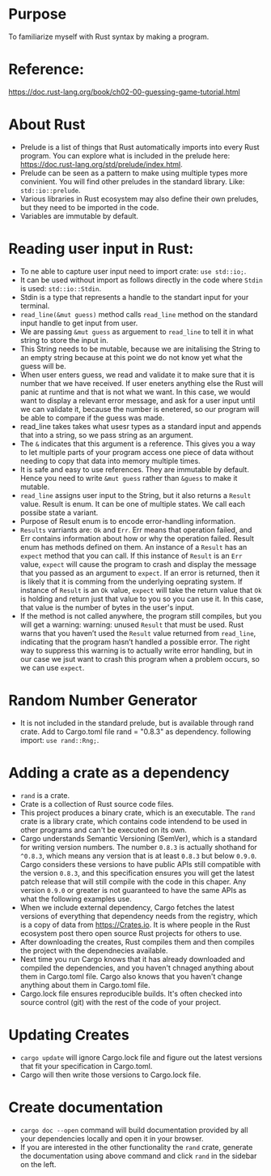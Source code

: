 # Purpose
To familiarize myself with Rust syntax by making a program. 

# Reference: 
https://doc.rust-lang.org/book/ch02-00-guessing-game-tutorial.html

# About Rust
- Prelude is a list of things that Rust automatically imports into every Rust program. You can explore what is included in the prelude here: https://doc.rust-lang.org/std/prelude/index.html.
- Prelude can be seen as a pattern to make using multiple types more convinient. You will find other preludes in the standard library. Like: `std::io::prelude`.
- Various libraries in Rust ecosystem may also define their own preludes, but they need to be imported in the code. 
- Variables are immutable by default. 
# Reading user input in Rust:
- To ne able to capture user input need to import crate: `use std::io;`.
- It can be used without import as follows directly in the code where `Stdin` is used: `std::io::Stdin`. 
- Stdin is a type that represents a handle to the standart input for your terminal.
- `read_line(&mut guess)` method calls `read_line` method on the standard input handle to get input from user. 
- We are passing `&mut guess` as arguement to `read_line` to tell it in what string to store the input in.
- This String needs to be mutable, because we are initalising the String to an empty string because at this point we do not know yet what the guess will be.
- When user enters guess, we read and validate it to make sure that it is number that we have received. If user eneters anything else the Rust will panic at runtime and that is not what we want. In this case, we would want to display a relevant error message, and ask for a user input until we can validate it, because the number is enetered, so our program will be able to compare if the guess was made.
- read_line takes takes what usesr types as a standard input and appends that into a string, so we pass string as an argument.
- The `&` indicates that this argument is a reference. This gives you a way to let multiple parts of your program access one piece of data without needing to copy that data into memory multiple times. 
- It is safe and easy to use references. They are immutable by default. Hence you need to write `&mut guess` rather than `&guess` to make it mutable.
- `read_line` assigns user input to the String, but it also returns a `Result` value. Result is enum. It can be one of multiple states. We call each possibe state a  variant.
- Purpose of Result enum is to encode error-handling information. 
- `Results` varriants are: `Ok` and `Err`. Err means that operation failed, and Err contains information about how or why the operation failed. Result enum has methods defined on them. An instance of a `Result` has an `expect` method that you can call. If this instance of `Result` is an `Err` value, `expect` will cause the program to crash and display the message that you passed as an argument to `expect`. If an error is returned, then it is likely that it is comming from the underlying oeprating system. If instance of `Result` is an `Ok` value, `expect` will take the return value that `Ok` is holding and return just that value to you so you can use it. In this case, that value is the number of bytes in the user's input.
- If the method is not called anywhere, the program still compiles, but you will get a warning: warning: unused `Result` that must be used. Rust warns that you haven’t used the `Result` value returned from `read_line`, indicating that the program hasn’t handled a possible error. The right way to suppress this warning is to actually write error handling, but in our case we jsut want to crash this program when a problem occurs, so we can use `expect`. 
# Random Number Generator
- It is not included in the standard prelude, but is available through rand crate. Add to Cargo.toml file rand = "0.8.3" as dependency.
following import: `use rand::Rng;`.
# Adding a crate as a dependency
- `rand` is a crate. 
- Crate is a collection of Rust source code files.
- This project produces a binary crate, which is an executable. The `rand` crate is a library crate, which contains code intendend to be used in other programs and can't be executed on its own.
- Cargo understands Semantic Versioning (SemVer), which is a standard for writing version numbers. The number `0.8.3` is actually shothand for `^0.8.3`, which means any version that is at least `0.8.3` but below `0.9.0`. Cargo considers these versions to have public APIs still compatible with the version `0.8.3`, and this specification ensures you will get the latest patch release that will still compile with the code in this chaper. Any version `0.9.0` or greater is not guaranteed to have the same APIs as what the following examples use.
- When we include external dependency, Cargo fetches the latest versions of everything that dependency needs from the registry, which is a copy of data from https://Crates.io. It is where people in the Rust ecosystem post thero open source Rust projects for others to use. 
- After downloading the creates, Rust compiles them and then compiles the project with the dependnecies available.
- Next time you run Cargo knows that it has already downloaded and compiled the dependencies, and you haven't chnaged anything about them in Cargo.toml file. Cargo also knows that you haven't change anything about them in Cargo.toml file. 
- Cargo.lock file ensures reproducible builds. It's often checked into source control (git) with the rest of the code of your project. 

# Updating Creates
- `cargo update` will ignore Cargo.lock file and figure out the latest versions that fit your specification in Cargo.toml.
- Cargo will then write those versions to Cargo.lock file. 

# Create documentation
- `cargo doc --open` command will build documentation provided by all your dependencies locally and open it in your browser.
- If you are interested in the other functionality the `rand` crate, generate the documentation using above command and click `rand` in the sidebar on the left. 
